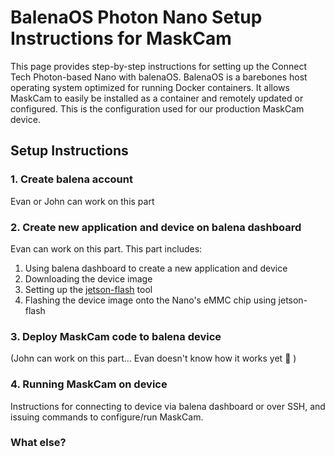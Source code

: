 # BalenaOS Photon Nano Setup Instructions for MaskCam
This page provides step-by-step instructions for setting up the Connect Tech Photon-based Nano with balenaOS. BalenaOS is a barebones host operating system optimized for running Docker containers. It allows MaskCam to easily be installed as a container and remotely updated or configured. This is the configuration used for our production MaskCam device.


## Setup Instructions

### 1. Create balena account
Evan or John can work on this part


### 2. Create new application and device on balena dashboard
Evan can work on this part. This part includes: 
1. Using balena dashboard to create a new application and device 
2. Downloading the device image
3. Setting up the [jetson-flash](https://github.com/balena-os/jetson-flash) tool
4. Flashing the device image onto the Nano's eMMC chip using jetson-flash


### 3. Deploy MaskCam code to balena device
(John can work on this part... Evan doesn't know how it works yet :grimacing: )


### 4. Running MaskCam on device
Instructions for connecting to device via balena dashboard or over SSH, and issuing commands to configure/run MaskCam.

### What else?
